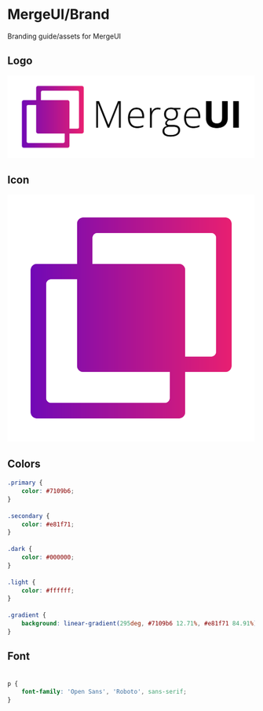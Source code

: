 # MergeUI/Brand

Branding guide/assets for MergeUI

## Logo

![logo](./logo.svg)

## Icon

![icon](./icon.svg)

## Colors

```css
.primary {
    color: #7109b6;
}

.secondary {
    color: #e81f71;
}

.dark {
    color: #000000;
}

.light {
    color: #ffffff;
}

.gradient {
    background: linear-gradient(295deg, #7109b6 12.71%, #e81f71 84.91%);
}
```

## Font

```css

p {
    font-family: 'Open Sans', 'Roboto', sans-serif;
}

```